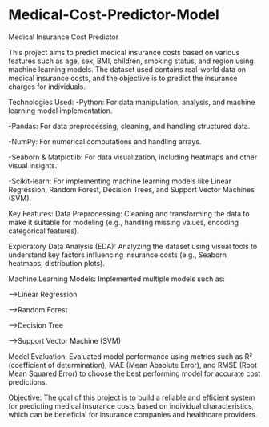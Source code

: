 # Medical-Cost-Predictor-Model
Medical Insurance Cost Predictor

This project aims to predict medical insurance costs based on various features such as age, sex, BMI, children, smoking status, and region using machine learning models. The dataset used contains real-world data on medical insurance costs, and the objective is to predict the insurance charges for individuals.

Technologies Used:
-Python: For data manipulation, analysis, and machine learning model implementation.

-Pandas: For data preprocessing, cleaning, and handling structured data.

-NumPy: For numerical computations and handling arrays.

-Seaborn & Matplotlib: For data visualization, including heatmaps and other visual insights.

-Scikit-learn: For implementing machine learning models like Linear Regression, Random Forest, Decision Trees, and Support Vector Machines (SVM).

Key Features:
Data Preprocessing: Cleaning and transforming the data to make it suitable for modeling (e.g., handling missing values, encoding categorical features).

Exploratory Data Analysis (EDA): Analyzing the dataset using visual tools to understand key factors influencing insurance costs (e.g., Seaborn heatmaps, distribution plots).

Machine Learning Models: Implemented multiple models such as:

-->Linear Regression

-->Random Forest

-->Decision Tree

-->Support Vector Machine (SVM)

Model Evaluation: Evaluated model performance using metrics such as R² (coefficient of determination), MAE (Mean Absolute Error), and RMSE (Root Mean Squared Error) to choose the best performing model for accurate cost predictions.

Objective:
The goal of this project is to build a reliable and efficient system for predicting medical insurance costs based on individual characteristics, which can be beneficial for insurance companies and healthcare providers.
